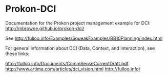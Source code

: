 Prokon-DCI
==========

Documentation for the Prokon project management example for DCI:  
http://mbrowne.github.io/prokon-dci/

See http://fulloo.info/Examples/SqueakExamples/BB10Planning/index.html

For general information about DCI (Data, Context, and Interaction), see these links:

http://fulloo.info/Documents/CommSenseCurrentDraft.pdf
http://www.artima.com/articles/dci_vision.html
http://fulloo.info/